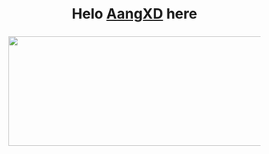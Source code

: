 <h1 align="center">
  <b>Helo <b> <a href="https://www.facebook.com/aang.qwerty69" target="blank">AangXD</a> here
<p align="center">
  <img width="1000" height="220" src="https://github-readme-stats.vercel.app/api?username=AngCyber&show_icons=true&theme=chartreuse-dark&locale=id">

